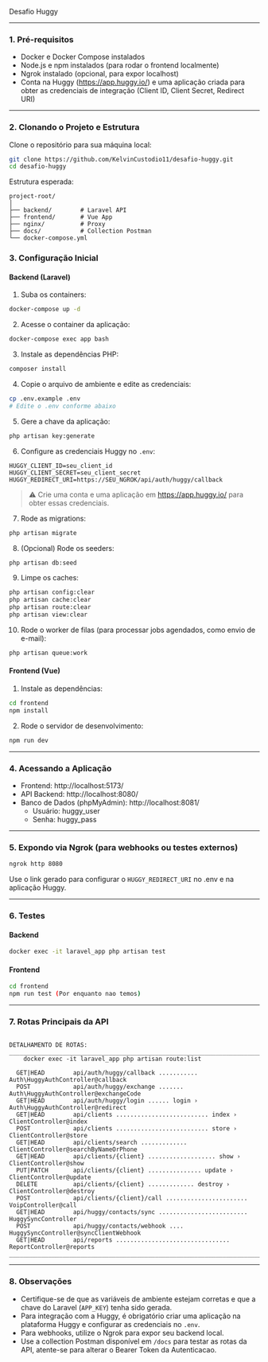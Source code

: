 Desafio Huggy

---

### 1. Pré-requisitos

- Docker e Docker Compose instalados
- Node.js e npm instalados (para rodar o frontend localmente)
- Ngrok instalado (opcional, para expor localhost)
- Conta na Huggy (https://app.huggy.io/) e uma aplicação criada para obter as credenciais de integração (Client ID, Client Secret, Redirect URI)

---

### 2. Clonando o Projeto e Estrutura

Clone o repositório para sua máquina local:
```sh
git clone https://github.com/KelvinCustodio11/desafio-huggy.git
cd desafio-huggy
```

Estrutura esperada:
```
project-root/
│
├── backend/        # Laravel API
├── frontend/       # Vue App
├── nginx/          # Proxy
├── docs/           # Collection Postman
└── docker-compose.yml
```
### 3. Configuração Inicial

#### Backend (Laravel)

1. Suba os containers:
  ```sh
  docker-compose up -d
  ```
2. Acesse o container da aplicação:
  ```sh
  docker-compose exec app bash
  ```
3. Instale as dependências PHP:
  ```sh
  composer install
  ```
4. Copie o arquivo de ambiente e edite as credenciais:
  ```sh
  cp .env.example .env
  # Edite o .env conforme abaixo
  ```
5. Gere a chave da aplicação:
  ```sh
  php artisan key:generate
  ```
6. Configure as credenciais Huggy no `.env`:
  ```env
  HUGGY_CLIENT_ID=seu_client_id
  HUGGY_CLIENT_SECRET=seu_client_secret
  HUGGY_REDIRECT_URI=https://SEU_NGROK/api/auth/huggy/callback
  ```
  > ⚠️ Crie uma conta e uma aplicação em https://app.huggy.io/ para obter essas credenciais.
7. Rode as migrations:
  ```sh
  php artisan migrate
  ```
8. (Opcional) Rode os seeders:
  ```sh
  php artisan db:seed
  ```

9. Limpe os caches:
  ```sh
  php artisan config:clear
  php artisan cache:clear
  php artisan route:clear
  php artisan view:clear
  ```

10. Rode o worker de filas (para processar jobs agendados, como envio de e-mail):
  ```sh
  php artisan queue:work
  ```

#### Frontend (Vue)

1. Instale as dependências:
  ```sh
  cd frontend
  npm install
  ```
2. Rode o servidor de desenvolvimento:
  ```sh
  npm run dev
  ```

---

### 4. Acessando a Aplicação

- Frontend: http://localhost:5173/
- API Backend: http://localhost:8080/
- Banco de Dados (phpMyAdmin): http://localhost:8081/
  - Usuário: huggy_user
  - Senha: huggy_pass

---

### 5. Expondo via Ngrok (para webhooks ou testes externos)

```sh
ngrok http 8080
```
Use o link gerado para configurar o `HUGGY_REDIRECT_URI` no .env e na aplicação Huggy.

---

### 6. Testes

#### Backend
```sh
docker exec -it laravel_app php artisan test
```

#### Frontend
```sh
cd frontend
npm run test (Por enquanto nao temos)
```

---

### 7. Rotas Principais da API

```

DETALHAMENTO DE ROTAS:
__________________________________________________________________________________________
    docker exec -it laravel_app php artisan route:list

  GET|HEAD        api/auth/huggy/callback ........... Auth\HuggyAuthController@callback
  POST            api/auth/huggy/exchange ....... Auth\HuggyAuthController@exchangeCode
  GET|HEAD        api/auth/huggy/login ...... login › Auth\HuggyAuthController@redirect
  GET|HEAD        api/clients .......................... index › ClientController@index
  POST            api/clients .......................... store › ClientController@store
  GET|HEAD        api/clients/search ............. ClientController@searchByNameOrPhone
  GET|HEAD        api/clients/{client} ................... show › ClientController@show
  PUT|PATCH       api/clients/{client} ............... update › ClientController@update
  DELETE          api/clients/{client} ............. destroy › ClientController@destroy
  POST            api/clients/{client}/call ....................... VoipController@call
  GET|HEAD        api/huggy/contacts/sync ......................... HuggySyncController
  POST            api/huggy/contacts/webhook .... HuggySyncController@syncClientWebhook
  GET|HEAD        api/reports ................................ ReportController@reports      
__________________________________________________________________________________________

```
---

### 8. Observações

- Certifique-se de que as variáveis de ambiente estejam corretas e que a chave do Laravel (`APP_KEY`) tenha sido gerada.
- Para integração com a Huggy, é obrigatório criar uma aplicação na plataforma Huggy e configurar as credenciais no `.env`.
- Para webhooks, utilize o Ngrok para expor seu backend local.
- Use a collection Postman disponível em `/docs` para testar as rotas da API, atente-se para alterar o Bearer Token da Autenticacao.
```